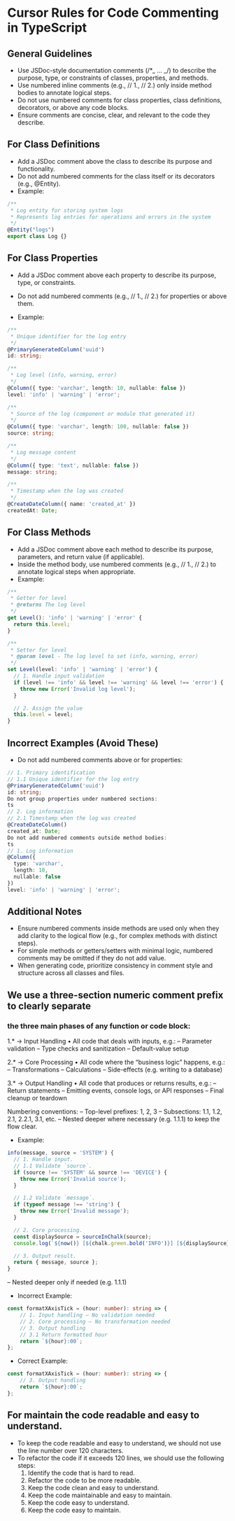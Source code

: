 # Cursor Rules for Code Commenting in TypeScript

## General Guidelines

-   Use JSDoc-style documentation comments (/\*_ ... _/) to describe the purpose, type, or constraints of classes, properties, and methods.
-   Use numbered inline comments (e.g., // 1., // 2.) only inside method bodies to annotate logical steps.
-   Do not use numbered comments for class properties, class definitions, decorators, or above any code blocks.
-   Ensure comments are concise, clear, and relevant to the code they describe.

## For Class Definitions

-   Add a JSDoc comment above the class to describe its purpose and functionality.
-   Do not add numbered comments for the class itself or its decorators (e.g., @Entity).
-   Example:

```ts
/**
 * Log entity for storing system logs
 * Represents log entries for operations and errors in the system
 */
@Entity("logs")
export class Log {}
```

## For Class Properties

-   Add a JSDoc comment above each property to describe its purpose, type, or constraints.
-   Do not add numbered comments (e.g., // 1., // 2.) for properties or above them.

-   Example:

```ts
/**
 * Unique identifier for the log entry
 */
@PrimaryGeneratedColumn('uuid')
id: string;

/**
 * Log level (info, warning, error)
 */
@Column({ type: 'varchar', length: 10, nullable: false })
level: 'info' | 'warning' | 'error';

/**
 * Source of the log (component or module that generated it)
 */
@Column({ type: 'varchar', length: 100, nullable: false })
source: string;

/**
 * Log message content
 */
@Column({ type: 'text', nullable: false })
message: string;

/**
 * Timestamp when the log was created
 */
@CreateDateColumn({ name: 'created_at' })
createdAt: Date;
```

## For Class Methods

-   Add a JSDoc comment above each method to describe its purpose, parameters, and return value (if applicable).
-   Inside the method body, use numbered comments (e.g., // 1., // 2.) to annotate logical steps when appropriate.
-   Example:

```ts
/**
 * Getter for level
 * @returns The log level
 */
get Level(): 'info' | 'warning' | 'error' {
  return this.level;
}

/**
 * Setter for level
 * @param level - The log level to set (info, warning, error)
 */
set Level(level: 'info' | 'warning' | 'error') {
  // 1. Handle input validation
  if (level !== 'info' && level !== 'warning' && level !== 'error') {
    throw new Error('Invalid log level');
  }

  // 2. Assign the value
  this.level = level;
}
```

## Incorrect Examples (Avoid These)

-   Do not add numbered comments above or for properties:

```ts
// 1. Primary identification
// 1.1 Unique identifier for the log entry
@PrimaryGeneratedColumn('uuid')
id: string;
Do not group properties under numbered sections:
ts
// 2. Log information
// 2.1 Timestamp when the log was created
@CreateDateColumn()
created_at: Date;
Do not add numbered comments outside method bodies:
ts
// 1. Log information
@Column({
  type: 'varchar',
  length: 10,
  nullable: false
})
level: 'info' | 'warning' | 'error';

```

## Additional Notes

-   Ensure numbered comments inside methods are used only when they add clarity to the logical flow (e.g., for complex methods with distinct steps).
-   For simple methods or getters/setters with minimal logic, numbered comments may be omitted if they do not add value.
-   When generating code, prioritize consistency in comment style and structure across all classes and files.

## We use a three-section numeric comment prefix to clearly separate

### the three main phases of any function or code block:

1.\* → Input Handling
• All code that deals with inputs, e.g.:
– Parameter validation
– Type checks and sanitization
– Default-value setup

2.\* → Core Processing
• All code where the “business logic” happens, e.g.:
– Transformations
– Calculations
– Side-effects (e.g. writing to a database)

3.\* → Output Handling
• All code that produces or returns results, e.g.:
– Return statements
– Emitting events, console logs, or API responses
– Final cleanup or teardown

Numbering conventions:
– Top-level prefixes: 1, 2, 3
– Subsections: 1.1, 1.2, 2.1, 2.2.1, 3.1, etc.
– Nested deeper where necessary (e.g. 1.1.1) to keep the flow clear.

-   Example:

```ts
info(message, source = 'SYSTEM') {
  // 1. Handle input.
  // 1.1 Validate `source`.
  if (source !== 'SYSTEM' && source !== 'DEVICE') {
    throw new Error('Invalid source');
  }

  // 1.2 Validate `message`.
  if (typeof message !== 'string') {
    throw new Error('Invalid message');
  }

  // 2. Core processing.
  const displaySource = sourceInChalk(source);
  console.log(`${now()} [${chalk.green.bold('INFO')}] [${displaySource}] ${message}`);

  // 3. Output result.
  return { message, source };
}
```

– Nested deeper only if needed (e.g. 1.1.1)

-   Incorrect Example:

```ts
const formatXAxisTick = (hour: number): string => {
    // 1. Input handling – No validation needed
    // 2. Core processing – No transformation needed
    // 3. Output handling
    // 3.1 Return formatted hour
    return `${hour}:00`;
};
```

-   Correct Example:

```ts
const formatXAxisTick = (hour: number): string => {
    // 3. Output handling
    return `${hour}:00`;
};
```

## For maintain the code readable and easy to understand.

-   To keep the code readable and easy to understand, we should not use the line number over 120 characters.
-   To refactor the code if it exceeds 120 lines, we should use the following steps:
    1. Identify the code that is hard to read.
    2. Refactor the code to be more readable.
    3. Keep the code clean and easy to understand.
    4. Keep the code maintainable and easy to maintain.
    5. Keep the code easy to understand.
    6. Keep the code easy to maintain.
